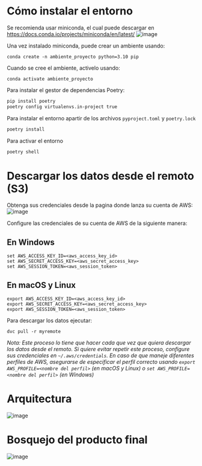 # Cómo instalar el entorno
Se recomienda usar miniconda, el cual puede descargar en https://docs.conda.io/projects/miniconda/en/latest/
![image](https://github.com/jjovalle99/proyecto_despliegue_de_modelos/assets/70274018/5713fe31-ea0c-4710-9a69-5efeaf165786)

Una vez instalado miniconda, puede crear un ambiente usando:
```
conda create -n ambiente_proyecto python=3.10 pip
```

Cuando se cree el ambiente, activelo usando:
```
conda activate ambiente_proyecto
```

Para instalar el gestor de dependencias Poetry:
```bash
pip install poetry
poetry config virtualenvs.in-project true
```

Para instalar el entorno apartir de los archivos `pyproject.toml` y `poetry.lock`
```bash
poetry install
```

Para activar el entorno
```bash
poetry shell
```

# Descargar los datos desde el remoto (S3)
Obtenga sus credenciales desde la pagina donde lanza su cuenta de AWS:
![image](https://github.com/jjovalle99/proyecto_despliegue_de_modelos/assets/70274018/21065571-641f-4b49-83dc-08dd03023331)

Configure las credenciales de su cuenta de AWS de la siguiente manera:
## En Windows
```
set AWS_ACCESS_KEY_ID=<aws_access_key_id>
set AWS_SECRET_ACCESS_KEY=<aws_secret_access_key>
set AWS_SESSION_TOKEN=<aws_session_token>
```
## En macOS y Linux
```
export AWS_ACCESS_KEY_ID=<aws_access_key_id>
export AWS_SECRET_ACCESS_KEY=<aws_secret_access_key>
export AWS_SESSION_TOKEN=<aws_session_token>
```

Para descargar los datos ejecutar:
```
dvc pull -r myremote
```

_Nota: Este proceso lo tiene que hacer cada que vez que quiera descargar los datos desde el remoto.
Si quiere evitar repetir este proceso, configure sus credenciales en `~/.aws/credentials`.
En caso de que maneje diferentes perfiles de AWS, asegurarse de especificar el perfil correcto
usando `export AWS_PROFILE=<nombre del perfil>` (en macOS y Linux) o `set AWS_PROFILE=<nombre del perfil>` (en Windows)_

# Arquitectura
![image](https://github.com/jjovalle99/proyecto_despliegue_de_modelos/assets/70274018/a52c7e3d-c448-483b-b5ca-9b255a73371b)

# Bosquejo del producto final
![image](https://github.com/jjovalle99/proyecto_despliegue_de_modelos/assets/70274018/427f56e6-3cf2-4cf4-8342-988d4358ac60)
